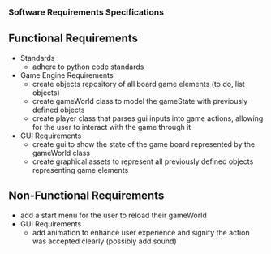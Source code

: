 ### Software Requirements Specifications

## Functional Requirements
* Standards
  - adhere to python code standards
* Game Engine Requirements
  - create objects repository of all board game elements (to do, list objects)
  - create gameWorld class to model the gameState with previously defined objects
  - create player class that parses gui inputs into game actions, allowing for the user to interact with the game through it
* GUI Requirements
  - create gui to show the state of the game board represented by the gameWorld class
  - create graphical assets to represent all previously defined objects representing game elements

## Non-Functional Requirements
* add a start menu for the user to reload their gameWorld
* GUI Requirements
  - add animation to enhance user experience and signify the action was accepted clearly (possibly add sound)
